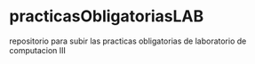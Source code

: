# practicasObligatoriasLAB
repositorio para subir las practicas obligatorias de laboratorio de computacion III
